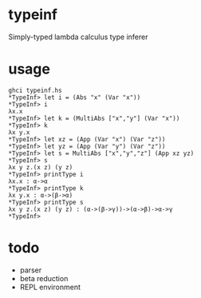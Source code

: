 typeinf
=======

Simply-typed lambda calculus type inferer

usage
=====

    ghci typeinf.hs
    *TypeInf> let i = (Abs "x" (Var "x"))
    *TypeInf> i
    λx.x
    *TypeInf> let k = (MultiAbs ["x","y"] (Var "x"))
    *TypeInf> k
    λx y.x
    *TypeInf> let xz = (App (Var "x") (Var "z"))
    *TypeInf> let yz = (App (Var "y") (Var "z"))
    *TypeInf> let s = MultiAbs ["x","y","z"] (App xz yz)
    *TypeInf> s
    λx y z.(x z) (y z)
    *TypeInf> printType i
    λx.x : α->α
    *TypeInf> printType k
    λx y.x : α->(β->α)
    *TypeInf> printType s
    λx y z.(x z) (y z) : (α->(β->γ))->(α->β)->α->γ
    *TypeInf> 


todo
====
* parser
* beta reduction
* REPL environment

